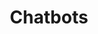 ---
# This topic lives at
# https://digital.gov/topics/chatbots

# Topic Title
title: "Chatbots"

# description — keep it short and clear
summary: ""

# Weight
weight: 1

# For more information on managing topics,
# see https://github.com/GSA/digitalgov.gov/wiki/topics
---